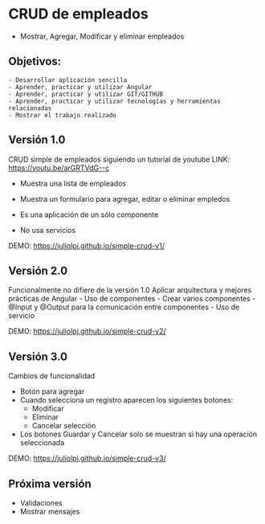 # CRUD de empleados

- Mostrar, Agregar, Modificar y eliminar empleados

## Objetivos:
    - Desarrollar aplicación sencilla
    - Aprender, practicar y utilizar Angular
    - Aprender, practicar y utilizar GIT/GITHUB
    - Aprender, practicar y utilizar tecnologías y herramientas relacionadas
    - Mostrar el trabajo realizado  

## Versión 1.0
CRUD simple de empleados siguiendo un tutorial de youtube
LINK: https://youtu.be/arGRTVdG--c
- Muestra una lista de empleados
- Muestra un formulario para agregar, editar o eliminar empledos

- Es una aplicación de un sólo componente
- No usa servicios

DEMO: https://juliolpj.github.io/simple-crud-v1/

## Versión 2.0
Funcionalmente no difiere de la versión 1.0
Aplicar arquitectura y mejores prácticas de Angular
    - Uso de componentes
        - Crear varios componentes
        - @Input y @Output para la comunicación entre componentes
    - Uso de servicio

DEMO: https://juliolpj.github.io/simple-crud-v2/

## Versión 3.0
Cambios de funcionalidad
- Botón para agregar
- Cuando selecciona un registro aparecen los siguientes botones:
  - Modificar
  - Eliminar
  - Cancelar selección
- Los botones Guardar y Cancelar solo se muestran si hay una operación seleccionada

DEMO: https://juliolpj.github.io/simple-crud-v3/

## Próxima versión
- Validaciones
- Mostrar mensajes
